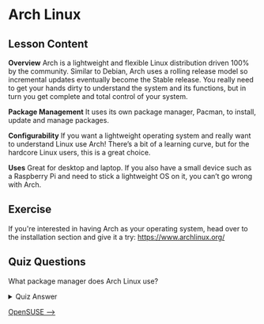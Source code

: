 # Arch Linux

## Lesson Content

<b>Overview</b>
Arch is a lightweight and flexible Linux distribution driven 100% by the community. Similar to Debian, Arch uses a rolling release model so incremental updates eventually become the Stable release. You really need to get your hands dirty to understand the system and its functions, but in turn you get complete and total control of your system.

<b>Package Management</b>
It uses its own package manager, Pacman, to install, update and manage packages. 

<b>Configurability</b>
If you want a lightweight operating system and really want to understand Linux use Arch! There’s a bit of a learning curve, but for the hardcore Linux users, this is a great choice.

<b>Uses</b>
Great for desktop and laptop. If you also have a small device such as a Raspberry Pi and need to stick a lightweight OS on it, you can’t go wrong with Arch.

## Exercise

If you're interested in having Arch as your operating system, head over to the installation section and give it a try: <a href='https://www.archlinux.org/'>https://www.archlinux.org/</a>

## Quiz Questions

What package manager does Arch Linux use?

<details>
    <summary>Quiz Answer</summary>
<code>
        Pacman
</code>
</details> 


[OpenSUSE -->](openSUSE.md)